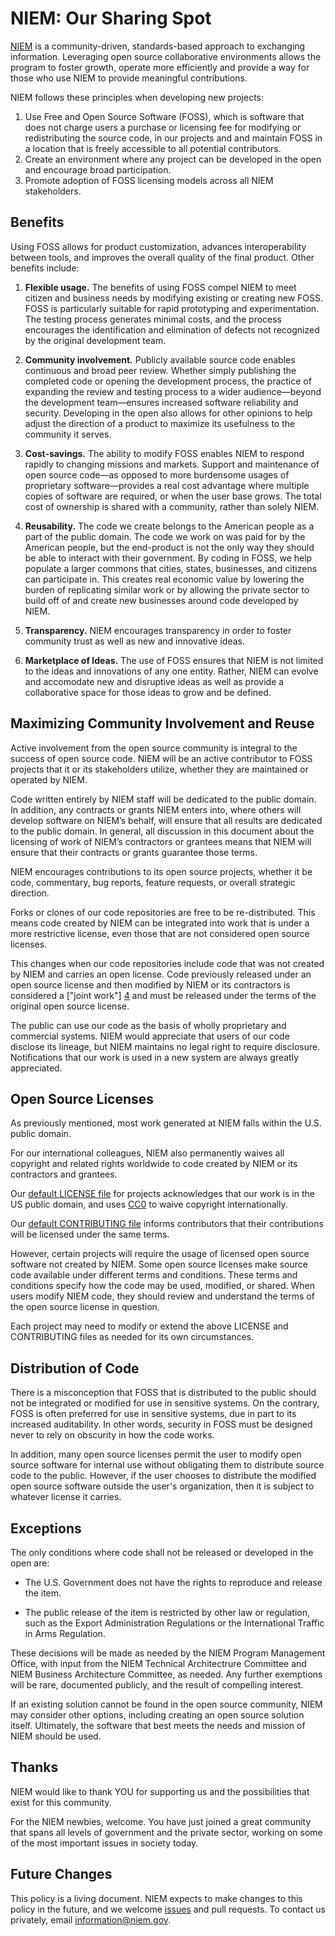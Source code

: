 # NIEM: Our Sharing Spot

[NIEM](https://niemgov) is a community-driven, standards-based approach to exchanging information. Leveraging open source collaborative environments allows the program to foster growth, operate more efficiently and provide a way for those who use NIEM to provide meaningful contributions.

NIEM follows these principles when developing new projects:

1.	Use Free and Open Source Software (FOSS), which is software that does not charge users a purchase or licensing fee for modifying or redistributing the source code, in our projects and and maintain FOSS in a location that is freely accessible to all potential contributors.
2.	Create an environment where any project can be developed in the open and encourage broad participation.    
3.	Promote adoption of FOSS licensing models across all NIEM stakeholders.


## Benefits

Using FOSS allows for product customization, advances interoperability between tools, and improves the overall quality of the final product. Other benefits include:

1. **Flexible usage.** The benefits of using FOSS compel NIEM to meet citizen and business needs by modifying existing or creating new FOSS. FOSS is particularly suitable for rapid prototyping and experimentation. The testing process generates minimal costs, and the process encourages the identification and elimination of defects not recognized by the original development team.

1. **Community involvement.** Publicly available source code enables continuous and broad peer review. Whether simply publishing the completed code or opening the development process, the practice of expanding the review and testing process to a wider audience—beyond the development team—ensures increased software reliability and security. Developing in the open also allows for other opinions to help adjust the direction of a product to maximize its usefulness to the community it serves.

1. **Cost-savings.**  The ability to modify FOSS enables NIEM to respond rapidly to changing missions and markets. Support and maintenance of open source code—as opposed to more burdensome usages of proprietary software—provides a real cost advantage where multiple copies of software are required, or when the user base grows. The total cost of ownership is shared with a community, rather than solely NIEM.

1. **Reusability.**  The code we create belongs to the American people as a part of the public domain. The code we work on was paid for by the American people, but the end-product is not the only way they should be able to interact with their government. By coding in FOSS, we help populate a larger commons that cities, states, businesses, and citizens can participate in. This creates real economic value by lowering the burden of replicating similar work or by allowing the private sector to build off of and create new businesses around code developed by NIEM.

1. **Transparency.**	NIEM encourages transparency in order to foster community trust as well as new and innovative ideas.

1. **Marketplace of Ideas.**  The use of FOSS ensures that NIEM is not limited to the ideas and innovations of any one entity.  Rather, NIEM can evolve and accomodate new and disruptive ideas as well as provide a collaborative space for those ideas to grow and be defined.


## Maximizing Community Involvement and Reuse

Active involvement from the open source community is integral to the success of open source code. NIEM will be an active contributor to FOSS projects that it or its stakeholders utilize, whether they are maintained or operated by NIEM.

Code written entirely by NIEM staff will be dedicated to the public domain. In addition, any contracts or grants NIEM enters into, where others will develop software on NIEM’s behalf, will ensure that all results are dedicated to the public domain. In general, all discussion in this document about the licensing of work of NIEM’s contractors or grantees means that NIEM will ensure that their contracts or grants guarantee those terms.

NIEM encourages contributions to its open source projects, whether it be code, commentary, bug reports, feature requests, or overall strategic direction.

Forks or clones of our code repositories are free to be re-distributed. This means code created by NIEM can be integrated into work that is under a more restrictive license, even those that are not considered open source licenses.

This changes when our code repositories include code that was not created by NIEM and carries an open license. Code previously released under an open source license and then modified by NIEM or its contractors is considered a ["joint work"] [4] and must be released under the terms of the original open source license. 

  [4]: http://www.copyright.gov/title17/92chap1.html#101 "Joint Work"

The public can use our code as the basis of wholly proprietary and commercial systems. NIEM would appreciate that users of our code disclose its lineage, but NIEM maintains no legal right to require disclosure. Notifications that our work is used in a new system are always greatly appreciated.

## Open Source Licenses

As previously mentioned, most work generated at NIEM falls within the U.S. public domain.

For our international colleagues, NIEM also permanently waives all copyright and related rights worldwide to code created by NIEM or its contractors and grantees.

Our [default LICENSE file](LICENSE.md) for projects acknowledges that our work is in the US public domain, and uses [CC0](https://creativecommons.org/publicdomain/zero/1.0/) to waive copyright internationally.

Our [default CONTRIBUTING file](CONTRIBUTING.md) informs contributors that their contributions will be licensed under the same terms.

However, certain projects will require the usage of licensed open source software not created by NIEM. Some open source licenses make source code available under different terms and conditions. These terms and conditions specify how the code may be used, modified, or shared. When users modify NIEM code, they should review and understand the terms of the open source license in question.

Each project may need to modify or extend the above LICENSE and CONTRIBUTING files as needed for its own circumstances.

## Distribution of Code

There is a misconception that FOSS that is distributed to the public should not be integrated or modified for use in sensitive systems. On the contrary, FOSS is often preferred for use in sensitive systems, due in part to its increased auditability. In other words, security in FOSS must be designed never to rely on obscurity in how the code works.

In addition, many open source licenses permit the user to modify open source software for internal use without obligating them to distribute source code to the public. However, if the user chooses to distribute the modified open source software outside the user's organization, then it is subject to whatever license it carries.

## Exceptions

The only conditions where code shall not be released or developed in the open are:

* The U.S. Government does not have the rights to reproduce and release the item.

* The public release of the item is restricted by other law or regulation, such as the Export Administration Regulations or the International Traffic in Arms Regulation.

These decisions will be made as needed by the NIEM Program Management Office, with input from the NIEM Technical Architectrure Committee and NIEM Business Architecture Committee, as needed. Any further exemptions will be rare, documented publicly, and the result of compelling interest.

If an existing solution cannot be found in the open source community, NIEM may consider other options, including creating an open source solution itself. Ultimately, the software that best meets the needs and mission of NIEM should be used.

## Thanks

NIEM would like to thank YOU for supporting us and the possibilities that exist for this community.

For the NIEM newbies, welcome.  You have just joined a great community that spans all levels of government  and the private sector, working on some of the most important issues in society today. 

## Future Changes

This policy is a living document. NIEM expects to make changes to this policy in the future, and we welcome [issues](https://github.com/18f/open-source-policy/issues) and pull requests. To contact us privately, email <a href="mailto:information@niem.gov">information@niem.gov</a>.
